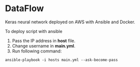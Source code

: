 # DataFlow
Keras neural network deployed on AWS with Ansible and Docker.

To deploy script with ansible 
1. Pass the IP address in **host** file.
2. Change username in **main.yml**.
3. Run following command:

```
ansible-playbook -i hosts main.yml --ask-become-pass
```